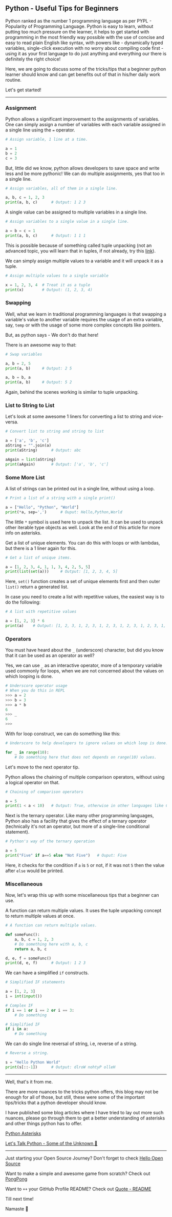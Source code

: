 ## Python - Useful Tips for Beginners

Python ranked as the number 1 programming language as per PYPL - Popularity of Programming Language. Python is easy to learn, without putting too much pressure on the learner, it helps to get started with programming in the most friendly way possible with the use of concise and easy to read plain English like syntax, with powers like - dynamically typed variables, single-click execution with no worry about compiling code first - using it as your first language to do just anything and everything our there is definitely the right choice!

Here, we are going to discuss some of the tricks/tips that a beginner python learner should know and can get benefits out of that in his/her daily work routine.

Let's get started!

---

### Assignment

Python allows a significant improvement to the assignments of variables. One can simply assign a number of variables with each variable assigned in a single line using the `=` operator.

```python
# Assign variable, 1 line at a time.

a = 1
b = 2
c = 3
```

But, little did we know, python allows developers to save space and write less and be more pythonic! We can do multiple assignments, yes that too in a single line.

```python
# Assign variables, all of them in a single line.

a, b, c = 1, 2, 3
print(a, b, c)      # Output: 1 2 3
```

A single value can be assigned to multiple variables in a single line.

```python
# Assign variables to a single value in a single line.

a = b = c = 1
print(a, b, c)      # Output: 1 1 1
```

This is possible because of something called tuple unpacking (not an advanced topic, you will learn that in tuples, if not already, try this [link](https://www.guru99.com/python-tuples-tutorial-comparing-deleting-slicing-keys-unpacking.html)).

We can simply assign multiple values to a variable and it will unpack it as a tuple.

```python
# Assign multiple values to a single variable

x = 1, 2, 3, 4  # Treat it as a tuple
print(x)        # Output: (1, 2, 3, 4)
```

### Swapping

Well, what we learn in traditional programming languages is that swapping a variable's value to another variable requires the usage of an extra variable, say, `temp` or with the usage of some more complex concepts like pointers.

But, as python says - We don't do that here!

There is an awesome way to that:

```python
# Swap variables

a, b = 2, 5
print(a, b)     # Output: 2 5

a, b = b, a
print(a, b)     # Output: 5 2
```

Again, behind the scenes working is similar to tuple unpacking.

### List to String to List

Let's look at some awesome 1 liners for converting a list to string and vice-versa.

```python
# Convert list to string and string to list

a = ['a', 'b', 'c']
aString = "".join(a)
print(aString)      # Output: abc

aAgain = list(aString)
print(aAgain)       # Output: ['a', 'b', 'c']
```

### Some More List

A list of strings can be printed out in a single line, without using a loop.

```python
# Print a list of a string with a single print()

a = ["Hello", "Python", "World"]
print(*a, sep=',')      # Ouput: Hello,Python,World
```

The little `*` symbol is used here to unpack the list. It can be used to unpack other iterable type objects as well. Look at the end of this article for more info on asterisks.

Get a list of unique elements. You can do this with loops or with lambdas, but there is a 1 liner again for this.

```python
# Get a list of unique items.

a = [1, 2, 3, 4, 1, 1, 3, 4, 2, 5, 5]
print(list(set(a)))     # Output: [1, 2, 3, 4, 5]
```

Here, `set()` function creates a set of unique elements first and then outer `list()` return a generated list.

In case you need to create a list with repetitive values, the easiest way is to do the following:

```python
# A list with repetitive values

a = [1, 2, 3] * 6
print(a)    # Output: [1, 2, 3, 1, 2, 3, 1, 2, 3, 1, 2, 3, 1, 2, 3, 1, 2, 3]
```

### Operators

You must have heard about the `_` (underscore) character, but did you know that it can be used as an operator as well?

Yes, we can use `_` as an interactive operator, more of a temporary variable used commonly for loops, when we are not concerned about the values on which looping is done.

```python
# Underscore operator usage
# When you do this in REPL
>>> a = 2
>>> b = 3
>>> a * b
6
>>> _
6
>>>
```

With for loop construct, we can do something like this:

```python
# Underscore to help developers to ignore values on which loop is done.

for _ in range(10):
    # Do something here that does not depends on range(10) values.
```

Let's move to the next operator tip.

Python allows the chaining of multiple comparison operators, without using a logical operator on that.

```python
# Chaining of comparison operators

a = 5
print(1 < a < 10)   # Output: True, otherwise in other languages like C, it would be - 1<a && a<10
```

Next is the ternary operator. Like many other programming languages, Python also has a facility that gives the effect of a ternary operator (technically it's not an operator, but more of a single-line conditional statement).

```python
# Python's way of the ternary operation

a = 5
print("Five" if a==5 else "Not Five")   # Ouput: Five
```

Here, it checks for the condition if `a` is `5` or not, if it was not `5` then the value after `else` would be printed.

### Miscellaneous

Now, let's wrap this up with some miscellaneous tips that a beginner can use.

A function can return multiple values. It uses the tuple unpacking concept to return multiple values at once.

```python
# A function can return multiple values.

def someFunc():
    a, b, c = 1, 2, 3
    # Do something here with a, b, c
    return a, b, c

d, e, f = someFunc()
print(d, e, f)      # Output: 1 2 3
```

We can have a simplified `if` constructs.

```python
# Simplified IF statements

a = [1, 2, 3]
i = int(input())

# Complex IF
if i == 1 or i == 2 or i == 3:
    # Do something

# Simplified IF
if i in a:
    # Do something
```

We can do single line reversal of string, i.e, reverse of a string.

```python
# Reverse a string.

s = "Hello Python World"
print(s[::-1])      # Output: dlroW nohtyP olleH
```

---

Well, that's it from me.

There are more nuances to the tricks python offers, this blog may not be enough for all of those, but still, these were some of the important tips/tricks that a python developer should know.

I have published some blog articles where I have tried to lay out more such nuances, please go through them to get a better understanding of asterisks and other things python has to offer.

[Python Asterisks](https://blog.codekaro.info/python-asterisks)

[Let's Talk Python - Some of the Unknown 👤](https://blog.codekaro.info/lets-talk-python-some-of-the-unknown)

---

Just starting your Open Source Journey? Don't forget to check [Hello Open Source](https://github.com/siddharth2016/hello-open-source)

Want to make a simple and awesome game from scratch? Check out [PongPong](https://github.com/siddharth2016/PongPong)

Want to `++` your GitHub Profile README? Check out [Quote - README](https://github.com/marketplace/actions/quote-readme)

Till next time!

Namaste 🙏